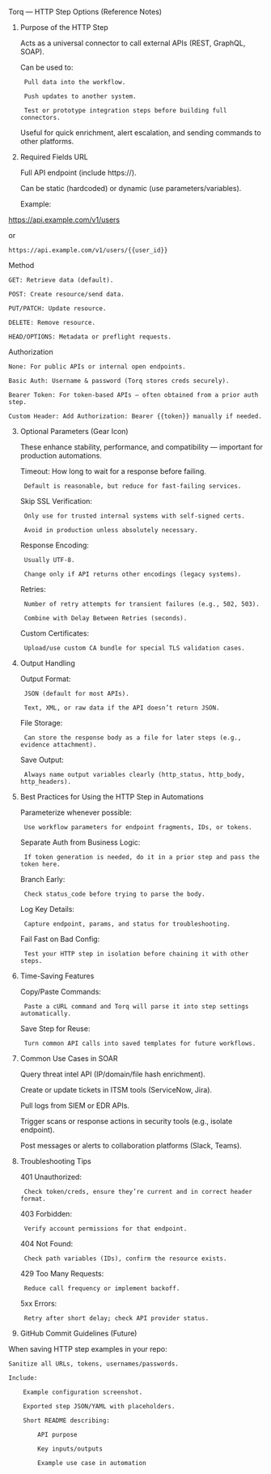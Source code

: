 Torq — HTTP Step Options (Reference Notes)
1) Purpose of the HTTP Step

    Acts as a universal connector to call external APIs (REST, GraphQL, SOAP).

    Can be used to:

        Pull data into the workflow.

        Push updates to another system.

        Test or prototype integration steps before building full connectors.

    Useful for quick enrichment, alert escalation, and sending commands to other platforms.

2) Required Fields
URL

    Full API endpoint (include https://).

    Can be static (hardcoded) or dynamic (use parameters/variables).

    Example:

https://api.example.com/v1/users

or

    https://api.example.com/v1/users/{{user_id}}

Method

    GET: Retrieve data (default).

    POST: Create resource/send data.

    PUT/PATCH: Update resource.

    DELETE: Remove resource.

    HEAD/OPTIONS: Metadata or preflight requests.

Authorization

    None: For public APIs or internal open endpoints.

    Basic Auth: Username & password (Torq stores creds securely).

    Bearer Token: For token-based APIs — often obtained from a prior auth step.

    Custom Header: Add Authorization: Bearer {{token}} manually if needed.

3) Optional Parameters (Gear Icon)

    These enhance stability, performance, and compatibility — important for production automations.

    Timeout: How long to wait for a response before failing.

        Default is reasonable, but reduce for fast-failing services.

    Skip SSL Verification:

        Only use for trusted internal systems with self-signed certs.

        Avoid in production unless absolutely necessary.

    Response Encoding:

        Usually UTF-8.

        Change only if API returns other encodings (legacy systems).

    Retries:

        Number of retry attempts for transient failures (e.g., 502, 503).

        Combine with Delay Between Retries (seconds).

    Custom Certificates:

        Upload/use custom CA bundle for special TLS validation cases.

4) Output Handling

    Output Format:

        JSON (default for most APIs).

        Text, XML, or raw data if the API doesn’t return JSON.

    File Storage:

        Can store the response body as a file for later steps (e.g., evidence attachment).

    Save Output:

        Always name output variables clearly (http_status, http_body, http_headers).

5) Best Practices for Using the HTTP Step in Automations

    Parameterize whenever possible:

        Use workflow parameters for endpoint fragments, IDs, or tokens.

    Separate Auth from Business Logic:

        If token generation is needed, do it in a prior step and pass the token here.

    Branch Early:

        Check status_code before trying to parse the body.

    Log Key Details:

        Capture endpoint, params, and status for troubleshooting.

    Fail Fast on Bad Config:

        Test your HTTP step in isolation before chaining it with other steps.

6) Time-Saving Features

    Copy/Paste Commands:

        Paste a cURL command and Torq will parse it into step settings automatically.

    Save Step for Reuse:

        Turn common API calls into saved templates for future workflows.

7) Common Use Cases in SOAR

    Query threat intel API (IP/domain/file hash enrichment).

    Create or update tickets in ITSM tools (ServiceNow, Jira).

    Pull logs from SIEM or EDR APIs.

    Trigger scans or response actions in security tools (e.g., isolate endpoint).

    Post messages or alerts to collaboration platforms (Slack, Teams).

8) Troubleshooting Tips

    401 Unauthorized:

        Check token/creds, ensure they’re current and in correct header format.

    403 Forbidden:

        Verify account permissions for that endpoint.

    404 Not Found:

        Check path variables (IDs), confirm the resource exists.

    429 Too Many Requests:

        Reduce call frequency or implement backoff.

    5xx Errors:

        Retry after short delay; check API provider status.

9) GitHub Commit Guidelines (Future)

When saving HTTP step examples in your repo:

    Sanitize all URLs, tokens, usernames/passwords.

    Include:

        Example configuration screenshot.

        Exported step JSON/YAML with placeholders.

        Short README describing:

            API purpose

            Key inputs/outputs

            Example use case in automation